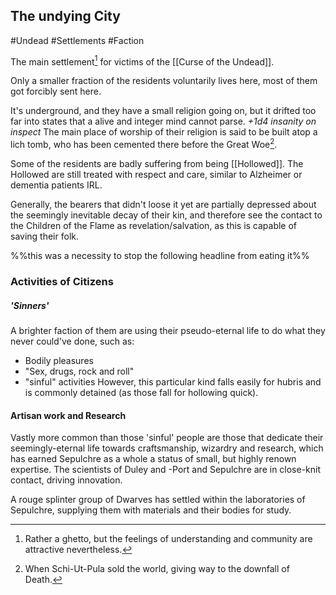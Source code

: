 ##  The undying City
#Undead #Settlements #Faction

The main settlement[^1] for victims of the [[Curse of the Undead]].

Only a smaller fraction of the residents voluntarily lives here, most of them got forcibly sent here.

It's underground, and they have a small religion going on, but it drifted too far into states that a alive and integer mind cannot parse.
*+1d4 insanity on inspect*
The main place of worship of their religion is said to be built atop a lich tomb, who has been cemented there before the Great Woe[^2]. 



Some of the residents are badly suffering from being [[Hollowed]]. The Hollowed are still treated with respect and care, similar to Alzheimer or dementia patients IRL.

Generally, the bearers that didn't loose it yet are partially depressed about the seemingly inevitable decay of their kin, and therefore see the contact to the Children of the Flame as revelation/salvation, as this is capable of saving their folk.

%%this was a necessity to stop the following headline from eating it%%
[^1]: Rather a ghetto, but the feelings of understanding and community are attractive nevertheless.
[^2]: When Schi-Ut-Pula sold the world, giving way to the downfall of Death. 
### Activities of Citizens
##### 'Sinners'
A brighter faction of them are using their pseudo-eternal life to do what they never could've done, such as:
-   Bodily pleasures
-   "Sex, drugs, rock and roll"
-   "sinful" activities
However, this particular kind falls easily for hubris and is commonly detained (as those fall for hollowing quick).
#### Artisan work and Research 
Vastly more common than those 'sinful' people are those that dedicate their seemingly-eternal life towards craftsmanship, wizardry and research, which has earned Sepulchre as a whole a status of small, but highly renown expertise.
The scientists of Duley and -Port and Sepulchre are in close-knit contact, driving innovation. 

A rouge splinter group of Dwarves has settled within the laboratories of Sepulchre, supplying them with materials and their bodies for study. 





